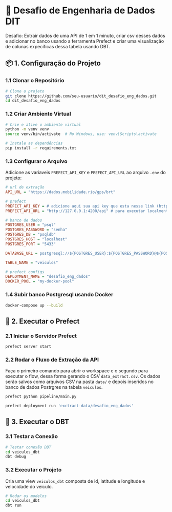 # 🚀 Desafio de Engenharia de Dados DIT

Desafio: Extrair dados de uma API de 1 em 1 minuto, criar csv desses dados e adicionar no banco usando a ferramenta Prefect e criar uma visualização de colunas expecíficas dessa tabela usando DBT.


## 📦 **1. Configuração do Projeto**

### **1.1 Clonar o Repositório**

```bash
# Clone o projeto
git clone https://github.com/seu-usuario/dit_desafio_eng_dados.git
cd dit_desafio_eng_dados
```

### **1.2 Criar Ambiente Virtual**

```bash
# Crie e ative o ambiente virtual
python -m venv venv
source venv/bin/activate  # No Windows, use: venv\Scripts\activate

# Instale as dependências
pip install -r requirements.txt
```

### **1.3 Configurar o Arquivo**

Adicione as variaveis `PREFECT_API_KEY` e `PREFECT_API_URL` ao arquivo `.env` do projeto:

```ini
# url de extração
API_URL = "https://dados.mobilidade.rio/gps/brt"

# prefect
PREFECT_API_KEY = # adicione aqui sua api key que esta nesse link (https://app.prefect.cloud/my/api-keys)
PREFECT_API_URL = "http://127.0.0.1:4200/api" # para executar localmente

# banco de dados
POSTGRES_USER = "psql"
POSTGRES_PASSWORD = "senha"
POSTGRES_DB = "psqldb"
POSTGRES_HOST = "localhost"
POSTGRES_PORT = "5433"

DATABASE_URL = postgresql://${POSTGRES_USER}:${POSTGRES_PASSWORD}@${POSTGRES_HOST}:${POSTGRES_PORT}/${POSTGRES_DB}

TABLE_NAME = "veiculos"

# prefect configs
DEPLOYMENT_NAME = "desafio_eng_dados"
DOCKER_POOL = "my-docker-pool"
```

### **1.4 Subir banco Postgresql usando Docker**
```bash
docker-compose up --build
```
## 🚀 **2. Executar o Prefect**
### 2.1 Iniciar o Servidor Prefect

```bash
prefect server start
```

### 2.2 Rodar o Fluxo de Extração da API

Faça o primeiro comando para abrir o workspace e o segundo para executar o flow, dessa forma gerando o CSV `data_extract.csv`. Os dados serão salvos como arquivos CSV na pasta `data/` e depois inseridos no banco de dados Postrgres na tabela `veiculos`.

```bash
prefect python pipeline/main.py

prefect deployment run 'exctract-data/desafio_eng_dados'
```


## 👀 **3. Executar o DBT**

### **3.1 Testar a Conexão**

```bash
# Testar conexão DBT
cd veiculos_dbt
dbt debug
```

### **3.2 Executar o Projeto**
Cria uma view `veiculos_dbt` composta de id, latitude e longitude e velocidade do veiculo.

```bash
# Rodar os modelos
cd veiculos_dbt
dbt run
```

